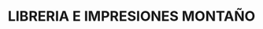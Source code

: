 ---
title: "LIBRERIA E IMPRESIONES MONTAÑO"
url: /colomi/libreria-e-impresiones-montano/
shop: material de oficina
---